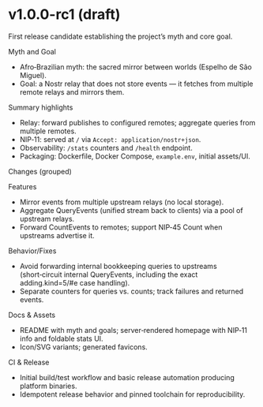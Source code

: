 # v1.0.0-rc1 (draft)

First release candidate establishing the project’s myth and core goal.

Myth and Goal

- Afro‑Brazilian myth: the sacred mirror between worlds (Espelho de São Miguel).
- Goal: a Nostr relay that does not store events — it fetches from multiple remote relays and mirrors them.

Summary highlights

- Relay: forward publishes to configured remotes; aggregate queries from multiple remotes.
- NIP‑11: served at `/` via `Accept: application/nostr+json`.
- Observability: `/stats` counters and `/health` endpoint.
- Packaging: Dockerfile, Docker Compose, `example.env`, initial assets/UI.

Changes (grouped)

Features
- Mirror events from multiple upstream relays (no local storage).
- Aggregate QueryEvents (unified stream back to clients) via a pool of upstream relays.
- Forward CountEvents to remotes; support NIP‑45 Count when upstreams advertise it.

Behavior/Fixes
- Avoid forwarding internal bookkeeping queries to upstreams (short‑circuit internal QueryEvents, including the exact adding.kind=5/#e case handling).
- Separate counters for queries vs. counts; track failures and returned events.

Docs & Assets
- README with myth and goals; server‑rendered homepage with NIP‑11 info and foldable stats UI.
- Icon/SVG variants; generated favicons.

CI & Release
- Initial build/test workflow and basic release automation producing platform binaries.
- Idempotent release behavior and pinned toolchain for reproducibility.
